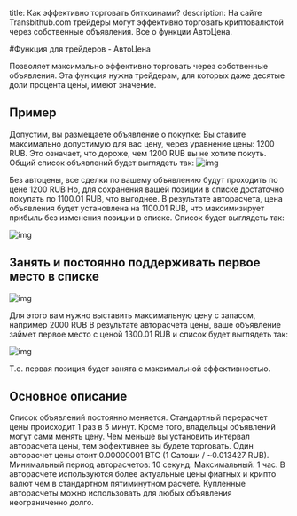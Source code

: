
title: Как эффективно торговать биткоинами?
description: На сайте Transbithub.com трейдеры могут эффективно торговать криптовалютой через собственные объявления. Все о функции АвтоЦена.



#Функция для трейдеров - АвтоЦена

Позволяет максимально эффективно торговать через собственные объявления.
Эта функция нужна трейдерам, для которых даже десятые доли процента цены, имеют значение.

## Пример
Допустим, вы размещаете объявление о покупке:
Вы ставите максимально допустимую для вас цену, через уравнение цены: 1200 RUB. Это означает, что дороже, чем 1200 RUB вы не хотите покуть.
Общий список объявлений будет выглядеть так:
![img](../../static/img/trading/autoPrice/1.png)

Без автоцены, все сделки по вашему объявлению будут проходить по цене 1200 RUB
Но, для сохранения вашей позиции в списке достаточно покупать по 1100.01 RUB, что выгоднее.
В результате авторасчета, цена объявления будет установлена на 1100.01 RUB, что максимизирует прибыль без изменения позиции в списке.
Список будет выглядеть так:

![img](../../static/img/trading/autoPrice/2.png)

## Занять и постоянно поддерживать первое место в списке

![img](../../static/img/trading/autoPrice/3.png)

Для этого вам нужно выставить максимальную цену с запасом, например 2000 RUB
В результате авторасчета цены, ваше объявление займет первое место с ценой 1300.01 RUB и список будет выглядеть так:

![img](../../static/img/trading/autoPrice/4.png)

Т.е. первая позиция будет занята с максимальной эффективностью.

## Основное описание

Список объявлений постоянно меняется. Стандартный перерасчет цены происходит 1 раз в 5 минут.
Кроме того, владельцы объявлений могут сами менять цену.
Чем меньше вы установить интервал авторасчета цены, тем эффективнее вы будете торговать.
Один авторасчет цены стоит 0.00000001 BTC (1 Сатоши / ~0.013427 RUB).
Минимальный период авторасчетов: 10 секунд. Максимальный: 1 час.
В авторасчете используются более актуальные цены фиатных и крипто валют чем в стандартном пятиминутном расчете.
Купленные авторасчеты можно использовать для любых объявления неограниченно долго.
